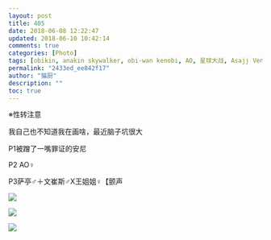 ```yaml
---
layout: post
title: 405
date: 2018-06-08 12:22:47
updated: 2018-06-10 10:42:14
comments: true
categories: [Photo]
tags: [obikin, anakin skywalker, obi-wan kenobi, AO, 星球大战, Asajj Ventress, Satine]
permalink: "2433ed_ee842f17"
author: "猫厨"
description: ""
toc: true
---
```


<p>※性转注意</p> 
<p>我自己也不知道我在画啥，最近脑子坑很大</p> 
<p>P1被蹭了一嘴罪证的安尼</p> 
<p>P2 AO♀</p> 
<p>P3萨亭♂＋文崔斯♂X王姐姐♀【颤声</p>

![](/img/img_cVZNdzJtQk9JV2U0VTNzZnlLeDFlVjV2Yi9sTDNoNnlaTEo4VDRIK3NmM2djYWRBSHNMaU9BPT0.jpg)

![](/img/img_cVZNdzJtQk9JV2VZNWZ5L2dNTmVmWHRKcmpzNmo5djJ5dnliZm5LSWF4TDgvaDg5VlZSTyt3PT0.jpg)

![](/img/img_cVZNdzJtQk9JV2VZNWZ5L2dNTmVmWjlMM2FaTEl3eElTWXJzeXljOFByUnVJTm5oYzBRYTRBPT0.jpg)